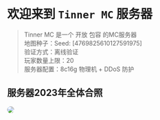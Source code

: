 # 欢迎来到 `Tinner MC` 服务器

> Tinner MC 是一个 开放 包容 的MC服务器<br/>
> 地图种子：Seed: [4769825610127591975]<br/>
> 验证方式：离线验证<br/>
> 玩家数量上限：20<br/>
> 服务器配置：8c16g 物理机 + DDoS 防护<br/>

## 服务器2023年全体合照
<img src="./img/wwwwwww.png" style="border-radius:10px;"><img/>